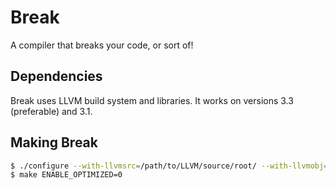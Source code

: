 Break
=====
A compiler that breaks your code, or sort of!


Dependencies
------------

Break uses LLVM build system and libraries. It works on versions 3.3 (preferable) and 3.1.


Making Break
------------

~~~ sh
$ ./configure --with-llvmsrc=/path/to/LLVM/source/root/ --with-llvmobj=/path/to/LLVM/object/root/
$ make ENABLE_OPTIMIZED=0
~~~

 

